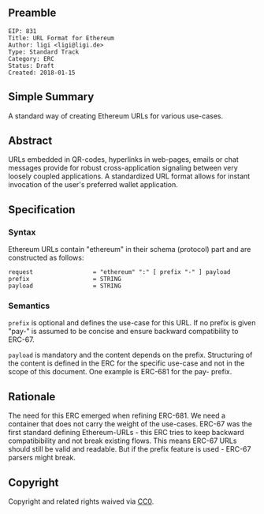 ## Preamble

    EIP: 831
    Title: URL Format for Ethereum
    Author: ligi <ligi@ligi.de>
    Type: Standard Track
    Category: ERC
    Status: Draft
    Created: 2018-01-15

## Simple Summary

A standard way of creating Ethereum URLs for various use-cases.

## Abstract

URLs embedded in QR-codes, hyperlinks in web-pages, emails or chat messages provide for robust cross-application signaling between very loosely coupled applications. A standardized URL format allows for instant invocation of the user's preferred wallet application.

## Specification

### Syntax

Ethereum URLs contain "ethereum" in their schema (protocol) part and are constructed as follows:

    request                 = "ethereum" ":" [ prefix "-" ] payload
    prefix                  = STRING
    payload                 = STRING

### Semantics

`prefix` is optional and defines the use-case for this URL. If no prefix is given "pay-" is assumed to be concise and ensure backward compatibility to ERC-67.

`payload` is mandatory and the content depends on the prefix. Structuring of the content is defined in the ERC for the specific use-case and not in the scope of this document. One example is ERC-681 for the pay- prefix.


## Rationale

The need for this ERC emerged when refining ERC-681. We need a container that does not carry the weight of the use-cases. ERC-67 was the first standard defining Ethereum-URLs - this ERC tries to keep backward compatibibility and not break existing flows. This means ERC-67 URLs should still be valid and readable. But if the prefix feature is used - ERC-67 parsers might break.


## Copyright

Copyright and related rights waived via [CC0](https://creativecommons.org/publicdomain/zero/1.0/).
